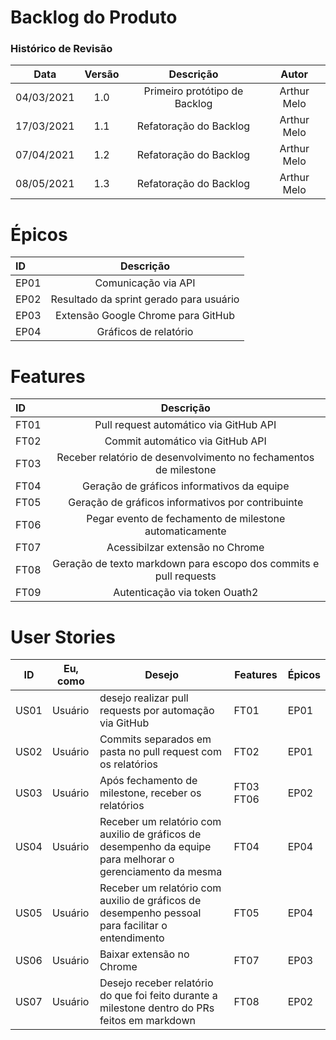 # Backlog do Produto

### Histórico de Revisão
| Data | Versão | Descrição | Autor |  
| :--: | :--:   | :--:      |  :--:  | 
| 04/03/2021 | 1.0 | Primeiro protótipo de Backlog| Arthur Melo
| 17/03/2021 | 1.1 | Refatoração do Backlog| Arthur Melo
| 07/04/2021 | 1.2 | Refatoração do Backlog| Arthur Melo
| 08/05/2021 | 1.3 | Refatoração do Backlog| Arthur Melo
# Épicos 
| ID | Descrição |
| :---        |    :----:   |       
| EP01 | Comunicação via API |
| EP02 | Resultado da sprint gerado para usuário |
| EP03 | Extensão Google Chrome para GitHub |
| EP04 | Gráficos de relatório |
 
# Features
| ID      | Descrição | 
| :---        |    :----:   |       
| FT01 | Pull request automático via GitHub API    |
| FT02 | Commit automático via GitHub API  |
| FT03 | Receber relatório de desenvolvimento no fechamentos de milestone  |  
| FT04 | Geração de gráficos informativos da equipe|
| FT05 | Geração de gráficos informativos por contribuinte|
| FT06 | Pegar evento de fechamento de milestone automaticamente|
| FT07 | Acessibilzar extensão no Chrome|
| FT08 | Geração de texto markdown para escopo dos commits e pull requests   |
| FT09 | Autenticação via token Ouath2  |


# User Stories 
| ID | Eu, como | Desejo | Features | Épicos |
--| -- | -- | -- |  -- | 
| US01 | Usuário | desejo realizar pull requests por automação via GitHub |    FT01 | EP01|
| US02 | Usuário | Commits separados em pasta no pull request com os relatórios | FT02 |  EP01 |
| US03 | Usuário | Após fechamento de milestone, receber os relatórios | FT03 FT06  |  EP02|
| US04 | Usuário  | Receber um relatório com auxilio de gráficos de desempenho da equipe para melhorar o gerenciamento da mesma | FT04 | EP04 |
| US05 | Usuário | Receber um relatório com auxilio de gráficos de desempenho pessoal para facilitar o entendimento  | FT05 | EP04|
| US06 | Usuário | Baixar extensão no Chrome  | FT07 |  EP03|
| US07 | Usuário | Desejo receber relatório do que foi feito durante a milestone dentro do PRs feitos em markdown| FT08 | EP02